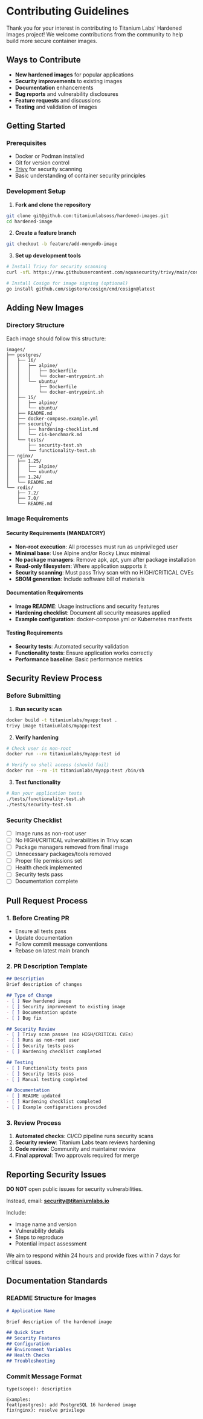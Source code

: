 # Contributing Guidelines

Thank you for your interest in contributing to Titanium Labs' Hardened Images project! We welcome contributions from the community to help build more secure container images.

## Ways to Contribute

- **New hardened images** for popular applications
- **Security improvements** to existing images
- **Documentation** enhancements
- **Bug reports** and vulnerability disclosures
- **Feature requests** and discussions
- **Testing** and validation of images

## Getting Started

### Prerequisites

- Docker or Podman installed
- Git for version control
- [Trivy](https://trivy.dev/) for security scanning
- Basic understanding of container security principles

### Development Setup

1. **Fork and clone the repository**
 
```bash
git clone git@github.com:titaniumlabsoss/hardened-images.git
cd hardened-image
```

2. **Create a feature branch**

```bash
git checkout -b feature/add-mongodb-image
```

3. **Set up development tools**

```bash
# Install Trivy for security scanning
curl -sfL https://raw.githubusercontent.com/aquasecurity/trivy/main/contrib/install.sh | sh -s -- -b /usr/local/bin

# Install Cosign for image signing (optional)
go install github.com/sigstore/cosign/cmd/cosign@latest
```

## Adding New Images

### Directory Structure

Each image should follow this structure:

```
images/
├── postgres/
│   ├── 16/
│   │   ├── alpine/
│   │   │   ├── Dockerfile
│   │   │   └── docker-entrypoint.sh
│   │   └── ubuntu/
│   │       ├── Dockerfile
│   │       └── docker-entrypoint.sh
│   ├── 15/
│   │   ├── alpine/
│   │   └── ubuntu/
│   ├── README.md
│   ├── docker-compose.example.yml
│   ├── security/
│   │   ├── hardening-checklist.md
│   │   └── cis-benchmark.md
│   └── tests/
│       ├── security-test.sh
│       └── functionality-test.sh
├── nginx/
│   ├── 1.25/
│   │   ├── alpine/
│   │   └── ubuntu/
│   ├── 1.24/
│   └── README.md
└── redis/
    ├── 7.2/
    ├── 7.0/
    └── README.md
```

### Image Requirements

#### Security Requirements (MANDATORY)

- **Non-root execution**: All processes must run as unprivileged user
- **Minimal base**: Use Alpine and/or Rocky Linux minimal
- **No package managers**: Remove apk, apt, yum after package installation
- **Read-only filesystem**: Where application supports it
- **Security scanning**: Must pass Trivy scan with no HIGH/CRITICAL CVEs
- **SBOM generation**: Include software bill of materials

#### Documentation Requirements

- **Image README**: Usage instructions and security features
- **Hardening checklist**: Document all security measures applied
- **Example configuration**: docker-compose.yml or Kubernetes manifests

#### Testing Requirements

- **Security tests**: Automated security validation
- **Functionality tests**: Ensure application works correctly
- **Performance baseline**: Basic performance metrics

## Security Review Process

### Before Submitting

1. **Run security scan**

```bash
docker build -t titaniumlabs/myapp:test .
trivy image titaniumlabs/myapp:test
```

2. **Verify hardening**

```bash
# Check user is non-root
docker run --rm titaniumlabs/myapp:test id

# Verify no shell access (should fail)
docker run --rm -it titaniumlabs/myapp:test /bin/sh
```

3. **Test functionality**

```bash
# Run your application tests
./tests/functionality-test.sh
./tests/security-test.sh
```

### Security Checklist

- [ ] Image runs as non-root user
- [ ] No HIGH/CRITICAL vulnerabilities in Trivy scan
- [ ] Package managers removed from final image
- [ ] Unnecessary packages/tools removed
- [ ] Proper file permissions set
- [ ] Health check implemented
- [ ] Security tests pass
- [ ] Documentation complete

## Pull Request Process

### 1. **Before Creating PR**

- Ensure all tests pass
- Update documentation
- Follow commit message conventions
- Rebase on latest main branch

### 2. **PR Description Template**

```markdown
## Description
Brief description of changes

## Type of Change
- [ ] New hardened image
- [ ] Security improvement to existing image
- [ ] Documentation update
- [ ] Bug fix

## Security Review
- [ ] Trivy scan passes (no HIGH/CRITICAL CVEs)
- [ ] Runs as non-root user
- [ ] Security tests pass
- [ ] Hardening checklist completed

## Testing
- [ ] Functionality tests pass
- [ ] Security tests pass
- [ ] Manual testing completed

## Documentation
- [ ] README updated
- [ ] Hardening checklist completed
- [ ] Example configurations provided
```

### 3. **Review Process**

1. **Automated checks**: CI/CD pipeline runs security scans
2. **Security review**: Titanium Labs team reviews hardening
3. **Code review**: Community and maintainer review
4. **Final approval**: Two approvals required for merge

## Reporting Security Issues

**DO NOT** open public issues for security vulnerabilities.

Instead, email: **security@titaniumlabs.io**

Include:
- Image name and version
- Vulnerability details
- Steps to reproduce
- Potential impact assessment

We aim to respond within 24 hours and provide fixes within 7 days for critical issues.

## Documentation Standards

### README Structure for Images

```markdown
# Application Name

Brief description of the hardened image

## Quick Start
## Security Features
## Configuration
## Environment Variables
## Health Checks
## Troubleshooting
```

### Commit Message Format

```
type(scope): description

Examples:
feat(postgres): add PostgreSQL 16 hardened image
fix(nginx): resolve privilege
```

